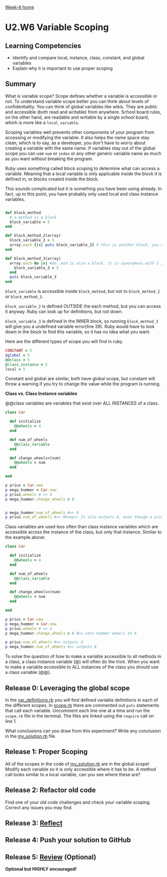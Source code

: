 [Week-6 home](../)

# U2.W6 Variable Scoping

## Learning Competencies
- Identify and compare local, instance, class, constant, and global variables
- Explain why it is important to use proper scoping

## Summary

What is variable scope? Scope defines whether a variable is accessible or not. To understand variable scope better you can think about levels of confidentiality. You can think of global variables like wikis. They are public and accessible (both read and writable) from anywhere. School board rules, on the other hand, are readable and writable by a single school board, which is more like a `local_variable`.

Scoping variables well prevents other components of your program from accessing or modifying the variable. It also helps the name space stay clean, which is to say, as a developer, you don't have to worry about creating a variable with the same name. If variables stay out of the global scope you can use `num` or `index` or any other generic variable name as much as you want without breaking the program.

Ruby uses something called block scoping to determine what can access a variable. Meaning that a local variable is only applicable inside the block it is defined in, or blocks created inside the block.

This sounds complicated but it is something you have been using already. In fact, up to this point, you have probably only used local and class instance variables.

```ruby

def block_method
  # a method is a block
  block_variable = 5
end

def block_method_2(array)
  block_variable_2 = 5
  array.each {|x| puts block_variable_2} # this is another block, you can tell by the curly braces
end

def block_method_3(array)
  array.each do |x| #do..end is also a block, it is synonymous with { }
    block_variable_3 = 5
  end
  puts block_variable_3
end
```
`block_variable` is accessible inside `block_method`, but not to `block_method_2` or `block_method_3`.

`block_variable_2` is defined OUTSIDE the each method, but you can access it anyway. Ruby can look up for definitions, but not down.

`block_variable_3` is defined in the INNER block, so running `block_method_3` will give you a undefined variable error(line 39). Ruby would have to look down in the block to find this variable, so it has no idea what you want.

Here are the different types of scope you will find in ruby.

```ruby
CONSTANT = 5
$global = 5
@@class = 5
@class_instance = 5
local = 5
```
Constant and global are similar, both have global scope, but constant will throw a warning if you try to change the value while the program is running.

**Class vs. Class Instance variables**

@@class variables are variables that exist over ALL INSTANCES of a class.

```ruby
class Car

  def initialize
    @@wheels = 4
  end

  def num_of_wheels
    @@class_variable
  end

  def change_wheels=(num)
    @@wheels = num
  end

end

p prius = Car.new
p mega_hummer = Car.new
p prius.wheels # => 4
p mega_hummer.change_wheels = 8


p mega_hummer.num_of_wheels #=> 8
p prius.num_of_wheels #=> Whoops! It also outputs 8, even though a prius only has 4 wheels!

```

Class variables are used less often than class instance variables which are accessible across the instance of the class, but only that instance. Similar to the example above:

```ruby
class Car

  def initialize
    @@wheels = 4
  end

  def num_of_wheels
    @@class_variable
  end

  def change_wheels=(num)
    @@wheels = num
  end

end

p prius = Car.new
p mega_hummer = Car.new
p prius.wheels # => 4
p mega_hummer.change_wheels = 8 #=> sets hummer wheels to 8

p prius.num_of_wheels #=> outputs 4
p mega_hummer.num_of_wheels #=> outputs 8

```
To solve the question of how to make a variable accessible to all methods in a class, a class instance variable (@) will often do the trick. When you want to make a variable accessible to ALL instances of the class you should use a class variable (@@).

## Release 0: Leveraging the global scope

In the [var_definitions.rb](var_definitions.rb) you will find defined variable definitions in each of the different scopes. In [scope.rb](scope.rb) there are commented out `puts` statements that call each variable. Uncomment each line one at a time and run the `scope.rb` file in the terminal. The files are linked using the `require` call on line 1.

What conclusions can you draw from this experiment? Write any conclusion in the [my_solution.rb](my_solution.rb) file.

## Release 1: Proper Scoping

All of the scopes in the code of [my_solution.rb](my_solution.rb) are in the global scope! Modify each variable so it is only accessible where it has to be. A method call looks similar to a local variable, can you see where these are?

## Release 2: Refactor old code

Find one of your old code challenges and check your variable scoping. Correct any issues you may find.

## Release 3: [Reflect](https://github.com/Devbootcamp/phase-0-handbook/blob/master/coding-references/reflection-guidelines.md)

## Release 4: Push your solution to GitHub

## Release 5: [Review](https://github.com/Devbootcamp/phase-0-handbook/blob/master/coding-references/review.md) (Optional)
**Optional but HIGHLY encouraged!**